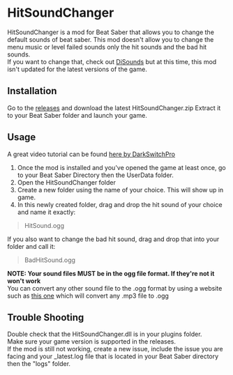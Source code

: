 # HitSoundChanger

HitSoundChanger is a mod for Beat Saber that allows you to change the default sounds of beat saber.
This mod doesn't allow you to change the menu music or level failed sounds only the hit sounds and the bad hit sounds.  
If you want to change that, check out [DiSounds](https://github.com/Auros/DiSounds) but at this time, this mod isn't updated for the latest versions of the game.

## Installation

Go to the [releases](https://pip.pypa.io/en/stable/) and download the latest HitSoundChanger.zip
Extract it to your Beat Saber folder and launch your game.

## Usage
A great video tutorial can be found [here by DarkSwitchPro](https://www.youtube.com/watch?v=_oaQYYWZYwI)
1. Once the mod is installed and you've opened the game at least once, go to your Beat Saber Directory then the UserData folder.
2. Open the HitSoundChanger folder 
3. Create a new folder using the name of your choice. This will show up in game.
4. In this newly created folder, drag and drop the hit sound of your choice and name it exactly: 
>HitSound.ogg

If you also want to change the bad hit sound, drag and drop that into your folder and call it:
> BadHitSound.ogg

**NOTE: Your sound files MUST be in the ogg file format. If they're not it won't work**  
You can convert any other sound file to the .ogg format by using a website such as [this one](https://audio.online-convert.com/convert-to-ogg) which will convert any .mp3 file to .ogg  

## Trouble Shooting
Double check that the HitSoundChanger.dll is in your plugins folder.  
Make sure your game version is supported in the releases.  
If the mod is still not working, create a new issue, include the issue you are facing and your _latest.log file that is located in your Beat Saber directory then the "logs" folder.
